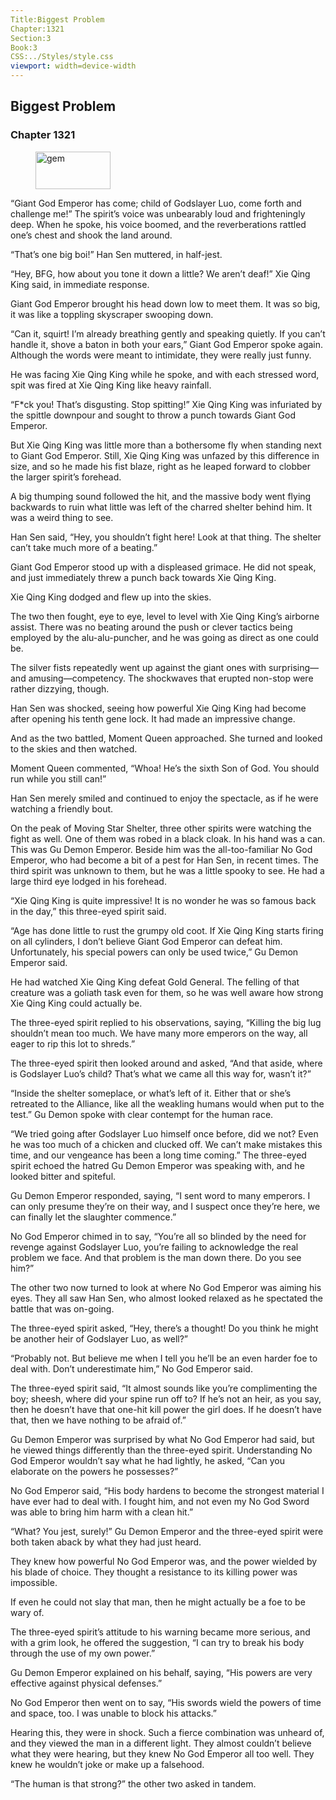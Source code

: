 ```yaml
---
Title:Biggest Problem 
Chapter:1321 
Section:3 
Book:3 
CSS:../Styles/style.css 
viewport: width=device-width
---
```

  
## Biggest Problem
### Chapter 1321
  
<figure>
	<img src="../Images/gem.gif" alt="gem" id="gem" width="120" height="60" />
</figure>
  

  
“Giant God Emperor has come; child of Godslayer Luo, come forth and challenge me!” The spirit’s voice was unbearably loud and frighteningly deep. When he spoke, his voice boomed, and the reverberations rattled one’s chest and shook the land around.

“That’s one big boi!” Han Sen muttered, in half-jest.

“Hey, BFG, how about you tone it down a little? We aren’t deaf!” Xie Qing King said, in immediate response.

Giant God Emperor brought his head down low to meet them. It was so big, it was like a toppling skyscraper swooping down.

“Can it, squirt! I’m already breathing gently and speaking quietly. If you can’t handle it, shove a baton in both your ears,” Giant God Emperor spoke again. Although the words were meant to intimidate, they were really just funny.

He was facing Xie Qing King while he spoke, and with each stressed word, spit was fired at Xie Qing King like heavy rainfall.

“F*ck you! That’s disgusting. Stop spitting!” Xie Qing King was infuriated by the spittle downpour and sought to throw a punch towards Giant God Emperor.

But Xie Qing King was little more than a bothersome fly when standing next to Giant God Emperor. Still, Xie Qing King was unfazed by this difference in size, and so he made his fist blaze, right as he leaped forward to clobber the larger spirit’s forehead.

A big thumping sound followed the hit, and the massive body went flying backwards to ruin what little was left of the charred shelter behind him. It was a weird thing to see.

Han Sen said, “Hey, you shouldn’t fight here! Look at that thing. The shelter can’t take much more of a beating.”

Giant God Emperor stood up with a displeased grimace. He did not speak, and just immediately threw a punch back towards Xie Qing King.

Xie Qing King dodged and flew up into the skies.

The two then fought, eye to eye, level to level with Xie Qing King’s airborne assist. There was no beating around the push or clever tactics being employed by the alu-alu-puncher, and he was going as direct as one could be.

The silver fists repeatedly went up against the giant ones with surprising—and amusing—competency. The shockwaves that erupted non-stop were rather dizzying, though.

Han Sen was shocked, seeing how powerful Xie Qing King had become after opening his tenth gene lock. It had made an impressive change.

And as the two battled, Moment Queen approached. She turned and looked to the skies and then watched.

Moment Queen commented, “Whoa! He’s the sixth Son of God. You should run while you still can!”

Han Sen merely smiled and continued to enjoy the spectacle, as if he were watching a friendly bout.

On the peak of Moving Star Shelter, three other spirits were watching the fight as well. One of them was robed in a black cloak. In his hand was a can. This was Gu Demon Emperor. Beside him was the all-too-familiar No God Emperor, who had become a bit of a pest for Han Sen, in recent times. The third spirit was unknown to them, but he was a little spooky to see. He had a large third eye lodged in his forehead.

“Xie Qing King is quite impressive! It is no wonder he was so famous back in the day,” this three-eyed spirit said.

“Age has done little to rust the grumpy old coot. If Xie Qing King starts firing on all cylinders, I don’t believe Giant God Emperor can defeat him. Unfortunately, his special powers can only be used twice,” Gu Demon Emperor said.

He had watched Xie Qing King defeat Gold General. The felling of that creature was a goliath task even for them, so he was well aware how strong Xie Qing King could actually be.

The three-eyed spirit replied to his observations, saying, “Killing the big lug shouldn’t mean too much. We have many more emperors on the way, all eager to rip this lot to shreds.”

The three-eyed spirit then looked around and asked, “And that aside, where is Godslayer Luo’s child? That’s what we came all this way for, wasn’t it?”

“Inside the shelter someplace, or what’s left of it. Either that or she’s retreated to the Alliance, like all the weakling humans would when put to the test.” Gu Demon spoke with clear contempt for the human race.

“We tried going after Godslayer Luo himself once before, did we not? Even he was too much of a chicken and clucked off. We can’t make mistakes this time, and our vengeance has been a long time coming.” The three-eyed spirit echoed the hatred Gu Demon Emperor was speaking with, and he looked bitter and spiteful.

Gu Demon Emperor responded, saying, “I sent word to many emperors. I can only presume they’re on their way, and I suspect once they’re here, we can finally let the slaughter commence.”

No God Emperor chimed in to say, “You’re all so blinded by the need for revenge against Godslayer Luo, you’re failing to acknowledge the real problem we face. And that problem is the man down there. Do you see him?”

The other two now turned to look at where No God Emperor was aiming his eyes. They all saw Han Sen, who almost looked relaxed as he spectated the battle that was on-going.

The three-eyed spirit asked, “Hey, there’s a thought! Do you think he might be another heir of Godslayer Luo, as well?”

“Probably not. But believe me when I tell you he’ll be an even harder foe to deal with. Don’t underestimate him,” No God Emperor said.

The three-eyed spirit said, “It almost sounds like you’re complimenting the boy; sheesh, where did your spine run off to? If he’s not an heir, as you say, then he doesn’t have that one-hit kill power the girl does. If he doesn’t have that, then we have nothing to be afraid of.”

Gu Demon Emperor was surprised by what No God Emperor had said, but he viewed things differently than the three-eyed spirit. Understanding No God Emperor wouldn’t say what he had lightly, he asked, “Can you elaborate on the powers he possesses?”

No God Emperor said, “His body hardens to become the strongest material I have ever had to deal with. I fought him, and not even my No God Sword was able to bring him harm with a clean hit.”

“What? You jest, surely!” Gu Demon Emperor and the three-eyed spirit were both taken aback by what they had just heard.

They knew how powerful No God Emperor was, and the power wielded by his blade of choice. They thought a resistance to its killing power was impossible.

If even he could not slay that man, then he might actually be a foe to be wary of.

The three-eyed spirit’s attitude to his warning became more serious, and with a grim look, he offered the suggestion, “I can try to break his body through the use of my own power.”

Gu Demon Emperor explained on his behalf, saying, “His powers are very effective against physical defenses.”

No God Emperor then went on to say, “His swords wield the powers of time and space, too. I was unable to block his attacks.”

Hearing this, they were in shock. Such a fierce combination was unheard of, and they viewed the man in a different light. They almost couldn’t believe what they were hearing, but they knew No God Emperor all too well. They knew he wouldn’t joke or make up a falsehood.

“The human is that strong?” the other two asked in tandem.